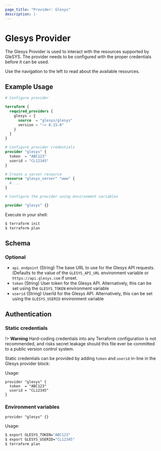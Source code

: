 ```yaml
---
page_title: "Provider: Glesys"
description: |-
---
```


# Glesys Provider

The Glesys Provider is used to interact with the resources supported by GleSYS.
The provider needs to be configured with the proper credentials before it can be
used.

Use the navigation to the left to read about the available resources.

## Example Usage

```terraform
# Configure provider

terraform {
  required_providers {
    glesys = {
      source  = "glesys/glesys"
      version = "~> 0.15.0"
    }
  }
}

# Configure provider credentials
provider "glesys" {
  token  = "ABC123"
  userid = "CL12345"
}

# Create a server resource
resource "glesys_server" "www" {
  # ...
}
```

```terraform
# Configure the provider using environment variables

provider "glesys" {}
```

Execute in your shell:
```sh
$ terraform init
$ terraform plan
```

<!-- schema generated by tfplugindocs -->
## Schema

### Optional

- `api_endpoint` (String) The base URL to use for the Glesys API requests. (Defaults to the value of the `GLESYS_API_URL` environment variable or `https://api.glesys.com` if unset.
- `token` (String) User token for the Glesys API. Alternatively, this can be set using the `GLESYS_TOKEN` environment variable
- `userid` (String) UserId for the Glesys API. Alternatively, this can be set using the `GLESYS_USERID` environment variable

## Authentication

### Static credentials

!> **Warning** Hard-coding credentials into any Terraform configuration is not
recommended, and risks secret leakage should this file ever be committed to a
public version control system.

Static credentials can be provided by adding `token` and `userid` in-line in the
Glesys provider block:

Usage:

```hcl
provider "glesys" {
  token  = "ABC123"
  userid = "CL12345"
}
```

### Environment variables

```hcl
provider "glesys" {}
```

Usage:

```sh
$ export GLESYS_TOKEN="ABC123"
$ export GLESYS_USERID="CL12345"
$ terraform plan
```
